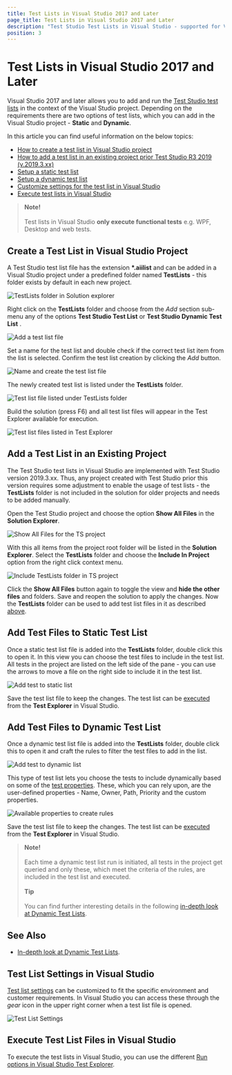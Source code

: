 ```yaml
---
title: Test Lists in Visual Studio 2017 and Later
page_title: Test Lists in Visual Studio 2017 and Later
description: "Test Studio Test Lists in Visual Studio - supported for Visual Studio 2017, 2019 and 2022. How to create a list (suite) of Test Studio tests in Visual Studio project. Can I execute static or dynamic Test Studio test list from Visual Studio project."
position: 3
---
```

# Test Lists in Visual Studio 2017 and Later

Visual Studio 2017 and later allows you to add and run the <a href="/automated-tests/test-lists/test-lists-standalone">Test Studio test lists</a> in the context of the Visual Studio project. Depending on the requirements there are two options of test lists, which you can add in the Visual Studio project - **Static** and **Dynamic**.

In this article you can find useful information on the below topics:

* [How to create a test list in Visual Studio project](#create-a-test-list-in-visual-studio-project)
* [How to add a test list in an existing project prior Test Studio R3 2019 (v.2019.3.xx)](#add-a-test-list-in-an-existing-project)
* [Setup a static test list](#add-test-files-to-static-test-list)
* [Setup a dynamic test list](#add-test-files-to-dynamic-test-list)
* [Customize settings for the test list in Visual Studio](#test-list-settings-in-visual-studio)
* [Execute test lists in Visual Studio](#execute-test-list-files-in-visual-studio)

> __Note!__
><br>
><br>
> Test lists in Visual Studio __only execute functional tests__ e.g. WPF, Desktop and web tests.

## Create a Test List in Visual Studio Project

A Test Studio test list file has the extension __*.aiilist__ and can be added in a Visual Studio project under a predefined folder named __TestLists__ - this folder exists by default in each new project.

![TestLists folder in Solution explorer][1]

Right click on the __TestLists__ folder and choose from the _Add_ section sub-menu any of the options __Test Studio Test List__ or __Test Studio Dynamic Test List__ .

![Add a test list file][2]

Set a name for the test list and double check if the correct test list item from the list is selected. Confirm the test list creation by clicking the _Add_ button.

![Name and create the test list file][3]

The newly created test list is listed under the __TestLists__ folder.

![Test list file listed under TestLists folder][4]

Build the solution (press F6) and all test list files will appear in the Test Explorer available for execution.

![Test list files listed in Test Explorer][5]

## Add a Test List in an Existing Project

The Test Studio test lists in Visual Studio are implemented with Test Studio version 2019.3.xx. Thus, any project created with Test Studio prior this version requires some adjustment to enable the usage of test lists - the __TestLists__ folder is not included in the solution for older projects and needs to be added manually.

Open the Test Studio project and choose the option __Show All Files__ in the __Solution Explorer__.

![Show All Files for the TS project][6]

With this all items from the project root folder will be listed in the __Solution Explorer__. Select the __TestLists__ folder and choose the  __Include In Project__ option from the right click context menu.

![Include TestLists folder in TS project][7]

Click the __Show All Files__ button again to toggle the view and __hide the other files__ and folders. Save and reopen the solution to apply the changes. Now the __TestLists__ folder can be used to add test list files in it as described [above](#create-a-test-list-in-visual-studio-project).

## Add Test Files to Static Test List

Once a static test list file is added into the __TestLists__ folder, double click this to open it. In this view you can choose the test files to include in the test list. All tests in the project are listed on the left side of the pane - you can use the arrows to move a file on the right side to include it in the test list.

![Add test to static list][8]

Save the test list file to keep the changes. The test list can be [executed](#execute-test-list-files-in-visual-studio) from the __Test Explorer__ in Visual Studio.

## Add Test Files to Dynamic Test List

Once a dynamic test list file is added into the __TestLists__ folder, double click this to open it and craft the rules to filter the test files to add in the list.

![Add test to dynamic list][9]

This type of test list lets you choose the tests to include dynamically based on some of the <a href="/features/test-maintenance/test-properties-vs" target="_blank">test properties</a>. These, which you can rely upon, are the user-defined properties - Name, Owner, Path, Priority and the custom properties.

![Available properties to create rules][10]

Save the test list file to keep the changes. The test list can be [executed](#execute-test-list-files-in-visual-studio) from the __Test Explorer__ in Visual Studio.

> __Note!__
><br>
><br>
> Each time a dynamic test list run is initiated, all tests in the project get queried and only these, which meet the criteria of the rules, are included in the test list and executed.
><br>
><br>
> __Tip__
><br>
><br>
> You can find further interesting details in the following <a href="http://blogs.telerik.com/automated-testing-tools/posts/13-09-23/power-of-dynamic-test-lists" target="_blank">in-depth look at Dynamic Test Lists</a>.

## See Also

* <a href="http://blogs.telerik.com/automated-testing-tools/posts/13-09-23/power-of-dynamic-test-lists" target="_blank">In-depth look at Dynamic Test Lists</a>.

## Test List Settings in Visual Studio

<a href="/general-information/test-execution/test-list-settings" target="_blank">Test list settings</a> can be customized to fit the specific environment and customer requirements. In Visual Studio you can access these through the _gear_ icon in the upper right corner when a test list file is opened.

![Test List Settings][11]

## Execute Test List Files in Visual Studio

To execute the test lists in Visual Studio, you can use the different <a href="/general-information/test-execution/vs-test-explorer#run-tests-and-test-lists-in-test-explorer" target="_blank">Run options in Visual Studio Test Explorer</a>.

[1]: /img/general-information/test-execution/test-lists-in-vs-2017-2019/fig1.png
[2]: /img/general-information/test-execution/test-lists-in-vs-2017-2019/fig2.png
[3]: /img/general-information/test-execution/test-lists-in-vs-2017-2019/fig3.png
[4]: /img/general-information/test-execution/test-lists-in-vs-2017-2019/fig4.png
[5]: /img/general-information/test-execution/test-lists-in-vs-2017-2019/fig5.png
[6]: /img/general-information/test-execution/test-lists-in-vs-2017-2019/fig6.png
[7]: /img/general-information/test-execution/test-lists-in-vs-2017-2019/fig7.png
[8]: /img/general-information/test-execution/test-lists-in-vs-2017-2019/fig8.png
[9]: /img/general-information/test-execution/test-lists-in-vs-2017-2019/fig9.png
[10]: /img/general-information/test-execution/test-lists-in-vs-2017-2019/fig10.png
[11]: /img/general-information/test-execution/test-lists-in-vs-2017-2019/fig11.png
